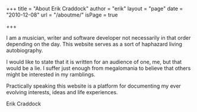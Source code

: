 +++
title = "About Erik Craddock"
author = "erik"
layout = "page"
date = "2010-12-08"
url = "/aboutme/"
isPage = true

+++


I am a musician, writer and software developer not necessarily in that order depending on the day. This website serves as a sort of haphazard living autobiography. 

I would like to state that it is written for an audience of one, me, but that would be a lie. I suffer just enough from megalomania to believe that others might be interested in my ramblings. 

Practically speaking this website is a platform for documenting my ever evolving interests, ideas and life experiences.

Erik Craddock
